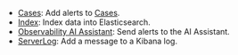 * [Cases](/reference/connectors-kibana/cases-action-type.md): Add alerts to [Cases](docs-content://explore-analyze/alerts-cases/cases.md).
* [Index](/reference/connectors-kibana/index-action-type.md): Index data into Elasticsearch.
* [Observability AI Assistant](/reference/connectors-kibana/obs-ai-assistant-action-type.md): Send alerts to the AI Assistant.
* [ServerLog](/reference/connectors-kibana/server-log-action-type.md): Add a message to a Kibana log.
